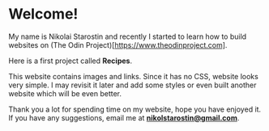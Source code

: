 # Welcome!

My name is Nikolai Starostin and recently I started to learn how to build websites on (The Odin Project)[https://www.theodinproject.com]. 

Here is a first project called **Recipes**.

This website contains images and links. Since it has no CSS, website looks very simple. I may revisit it later and add some styles or even built another website which will be even better.

Thank you a lot for spending time on my website, hope you have enjoyed it. If you have any suggestions, email me at **nikolstarostin@gmail.com**.